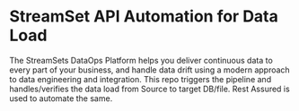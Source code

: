 # StreamSet API Automation for Data Load
The StreamSets DataOps Platform helps you deliver continuous data to every part of your business, and handle data drift using a modern approach to data engineering and integration.
This repo triggers the pipeline and handles/verifies the data load from Source to target DB/file.
Rest Assured is used to automate the same.
